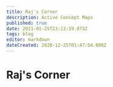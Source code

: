 ```yaml
---
title: Raj's Corner
description: Active Concept Maps
published: true
date: 2021-01-25T23:13:19.873Z
tags: blog
editor: markdown
dateCreated: 2020-12-25T01:47:54.080Z
---
```


# Raj's Corner

